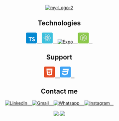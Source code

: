 
<p align="center">
    <a href="https://imgbb.com/"><img src="https://i.ibb.co/xfCfX7Q/my-Logo-2.jpg" alt="my-Logo-2"></a>
</p>

<h2 align="center" color="44475A">Technologies</h2>

<p align="center">
   <a href="https://www.typescriptlang.org/">
       <img alt="TypeScript" width="35px" src="/typescript.svg"/> &nbsp;&nbsp;
   </a>
 
   <a href="https://reactjs.org/">
       <img alt="ReactJS" width="35px" src="/reactjs.svg"/> &nbsp;&nbsp;
   </a>
   
   <a href="https://expo.io/">
       <img alt="Expo" width="35px" src="https://qiita-user-contents.imgix.net/https%3A%2F%2Fqiita-image-store.s3.ap-northeast-1.amazonaws.com%2F0%2F307441%2F815fd2ae-b05f-7a2f-e8af-63f70911eb59.png?ixlib=rb-1.2.2&auto=format&gif-q=60&q=75&s=7b46ae57fbaf4b744e3222abbc859b97"/> &nbsp;&nbsp;
   </a>
   
   <a href="https://nodejs.org/en/">
       <img alt="NodeJS" width="35px" src="/node.svg"/> &nbsp;&nbsp;
   </a>
</p>

<h2 align="center" color="44475A">Support</h2>

<p align="center">    
   <a href="https://developer.mozilla.org/pt-BR/docs/Web/HTML">
       <img alt="HTML" width="35px" src="/html5.svg"/> &nbsp;&nbsp;
   </a>
   
   <a href="https://developer.mozilla.org/pt-BR/docs/Web/CSS">
       <img alt="CSS" width="35px" src="/css3.svg"/> &nbsp;&nbsp;
   </a>
</p>

<h2 align="center" color="44475A">Contact me</h2>

<p align="center">
   <a href="https://www.linkedin.com/in/pedromaranini30/">
       <img alt="LinkedIn" width="27px" src="https://image.flaticon.com/icons/png/128/61/61109.png?ga=GA1.2.1429006135.1605056873"/> &nbsp;&nbsp;
   </a>
    
   <a href="mailto:pedrolucasmaranini30@gmail.com">
       <img alt="Gmail" width="27px" src="https://image.flaticon.com/icons/png/128/60/60543.png?ga=GA1.2.1429006135.1605056873"/> &nbsp;&nbsp;
   </a>
    
   <a href="https://api.whatsapp.com/send?phone=5513997553821&text=Faaaaala%20Pedro%2C%20venho%20atrav%C3%A9s%20do%20Github%20entrar%20em%20contato%20contigo!">
       <img alt="Whatsapp" width="27px" src="https://image.flaticon.com/icons/png/128/38/38334.png?ga=GA1.2.1429006135.1605056873"/> &nbsp;&nbsp;
   </a>
   
   <a href="https://www.instagram.com/m4ranini/">
       <img alt="Instagram" width="27px" src="https://image.flaticon.com/icons/png/128/87/87390.png?ga=GA1.2.1429006135.1605056873"/> &nbsp;&nbsp;
   </a>  
</p>


<p align="center">
  <a href="https://github.com/pedromaranini">
    <img 
         align="center" 
         height="180"
         src="https://github-readme-stats.vercel.app/api/top-langs/?username=pedromaranini&layout=compact" 
     />
    </a>
    <a href="https://github.com/pedromaranini">
    <img 
         align="center" 
         height="180"
         src="https://github-readme-stats.vercel.app/api?username=pedromaranini&show_icons=true&include_all_commits=true%22%20alt=%22fecampi%20github%20stats" />
    </a>
  </p>



